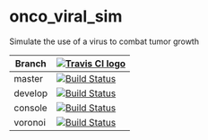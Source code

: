 # onco_viral_sim

Simulate the use of a virus to combat tumor growth


Branch|[![Travis CI logo](ci_setup/pics/TravisCI.png)](https://travis-ci.org)
---|---
master|[![Build Status](https://travis-ci.org/thijsjanzen/onco_viral_sim.svg?branch=master)](https://travis-ci.org/thijsjanzen/onco_viral_sim)
develop|[![Build Status](https://travis-ci.org/thijsjanzen/onco_viral_sim.svg?branch=develop)](https://travis-ci.org/thijsjanzen/onco_viral_sim)
console|[![Build Status](https://travis-ci.org/thijsjanzen/onco_viral_sim.svg?branch=console)](https://travis-ci.org/thijsjanzen/onco_viral_sim)
voronoi|[![Build Status](https://travis-ci.org/thijsjanzen/onco_viral_sim.svg?branch=voronoi)](https://travis-ci.org/thijsjanzen/onco_viral_sim)
